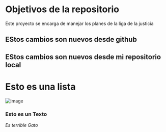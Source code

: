 # Objetivos de la repositorio

Este proyecto se encarga de manejar los planes de la liga de la justicia

## EStos cambios son nuevos desde github
## EStos cambios son nuevos desde mi repositorio local

# Esto es una lista

![image](https://user-images.githubusercontent.com/72461102/132596694-2e575d31-1b53-4f70-b27c-342dda1ffb9d.png)

### Esto es un Texto

*Es terrible Gato*

